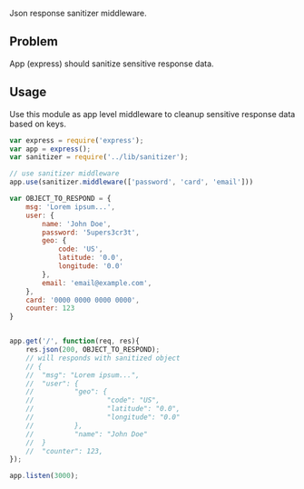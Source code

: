 Json response sanitizer middleware.

Problem
---
App (express) should sanitize sensitive response data.

Usage
---

Use this module as app level middleware to cleanup sensitive response data based on keys.

```javascript
var express = require('express');
var app = express();
var sanitizer = require('../lib/sanitizer');

// use sanitizer middleware
app.use(sanitizer.middleware(['password', 'card', 'email']))

var OBJECT_TO_RESPOND = {
    msg: 'Lorem ipsum...',
    user: {
        name: 'John Doe',
        password: '5upers3cr3t',
        geo: {
            code: 'US',
            latitude: '0.0',
            longitude: '0.0'
        },
        email: 'email@example.com',
    },
    card: '0000 0000 0000 0000',
    counter: 123
}


app.get('/', function(req, res){
    res.json(200, OBJECT_TO_RESPOND);
    // will responds with sanitized object
    // {
    //  "msg": "Lorem ipsum...",
    //  "user": {
    //          "geo": {
    //                  "code": "US",
    //                  "latitude": "0.0",
    //                  "longitude": "0.0"
    //          },
    //          "name": "John Doe"
    //  }
    //  "counter": 123,
});

app.listen(3000);
```

